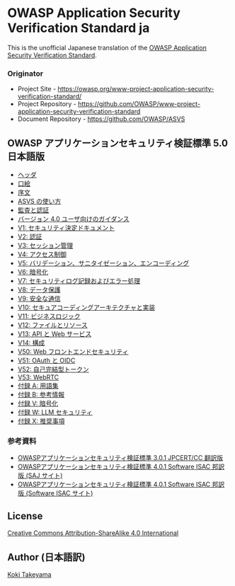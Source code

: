 # OWASP Application Security Verification Standard ja

This is the unofficial Japanese translation of the [OWASP Application Security Verification Standard](https://github.com/OWASP/ASVS).

### Originator

- Project Site - <https://owasp.org/www-project-application-security-verification-standard/>
- Project Repository - <https://github.com/OWASP/www-project-application-security-verification-standard>
- Document Repository - <https://github.com/OWASP/ASVS>

## OWASP アプリケーションセキュリティ検証標準 5.0 日本語版

* [ヘッダ](5.0/ja/0x00-Header.md)
* [口絵](5.0/ja/0x01-Frontispiece.md)
* [序文](5.0/ja/0x02-Preface.md)
* [ASVS の使い方](5.0/ja/0x03-Using-ASVS.md)
* [監査と認証](5.0/ja/0x04-Assessment_and_Certification.md)
* [バージョン 4.0 ユーザ向けのガイダンス](5.0/ja/0x05-For-Users-Of-4.0.md)
* [V1: セキュリティ決定ドキュメント](5.0/ja/0x10-V1-Architecture.md)
* [V2: 認証](5.0/ja/0x11-V2-Authentication.md)
* [V3: セッション管理](5.0/ja/0x12-V3-Session-management.md)
* [V4: アクセス制御](5.0/ja/0x12-V4-Access-Control.md)
* [V5: バリデーション、サニタイゼーション、エンコーディング](5.0/ja/0x13-V5-Validation-Sanitization-Encoding.md)
* [V6: 暗号化](5.0/ja/0x14-V6-Cryptography.md)
* [V7: セキュリティログ記録およびエラー処理](5.0/ja/0x15-V7-Error-Logging.md)
* [V8: データ保護](5.0/ja/0x16-V8-Data-Protection.md)
* [V9: 安全な通信](5.0/ja/0x17-V9-Communications.md)
* [V10: セキュアコーディングアーキテクチャと実装](5.0/ja/0x18-V10-Coding.md)
* [V11: ビジネスロジック](5.0/ja/0x19-V11-BusLogic.md)
* [V12: ファイルとリソース](5.0/ja/0x20-V12-Files-Resources.md)
* [V13: API と Web サービス](5.0/ja/0x21-V13-API.md)
* [V14: 構成](5.0/ja/0x22-V14-Config.md)
* [V50: Web フロントエンドセキュリティ](5.0/ja/0x50-V50-Web-Frontend-Security.md)
* [V51: OAuth と OIDC](5.0/ja/0x51-V51-OAuth2.md)
* [V52: 自己完結型トークン](5.0/ja/0x52-V52-Tokens.md)
* [V53: WebRTC](5.0/ja/0x53-V53-WebRTC.md)
* [付録 A: 用語集](5.0/ja/0x90-Appendix-A_Glossary.md)
* [付録 B: 参考情報](5.0/ja/0x91-Appendix-B_References.md)
* [付録 V: 暗号化](5.0/ja/0x97-Appendix-V_Cryptography.md)
* [付録 W: LLM セキュリティ](5.0/ja/0x98-Appendix-W_LLM_Security.md)
* [付録 X: 推奨事項](5.0/ja/0x99-Appendix-X_Recommendations.md)

### 参考資料

* [OWASPアプリケーションセキュリティ検証標準 3.0.1 JPCERT/CC 翻訳版](https://www.jpcert.or.jp/securecoding/materials-owaspasvs.html)
* [OWASPアプリケーションセキュリティ検証標準 4.0.1 Software ISAC 邦訳版 (SAJ サイト)](https://www.saj.or.jp/NEWS/pr/200903_asvs.html)
* [OWASPアプリケーションセキュリティ検証標準 4.0.1 Software ISAC 邦訳版 (Software ISAC サイト)](https://www.softwareisac.jp/ipa/index.php?OWASP+ASVS+4.0)

## License

[Creative Commons Attribution-ShareAlike 4.0 International](https://creativecommons.org/licenses/by-sa/4.0/)

## Author (日本語訳)

[Koki Takeyama](https://github.com/coky-t)
